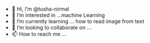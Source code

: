 - 👋 Hi, I’m @tusha-nirmal
- 👀 I’m interested in ...machine Learning
- 🌱 I’m currently learning ... how to read image from text
- 💞️ I’m looking to collaborate on ...
- 📫 How to reach me ...

<!---
tusha-nirmal/tusha-nirmal is a ✨ special ✨ repository because its `README.md` (this file) appears on your GitHub profile.
You can click the Preview link to take a look at your changes.
--->
